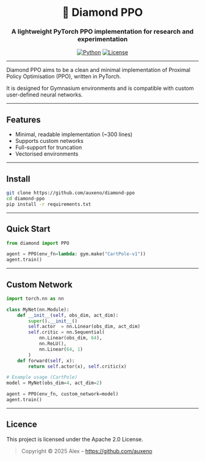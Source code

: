 <div align="center">

  <h1> 💎 Diamond PPO </h1>
  
  <h3>A lightweight PyTorch PPO implementation for research and experimentation</h3>
  
  [![Python](https://img.shields.io/badge/Python-3.12-blue.svg)](https://www.python.org/)
  [![License](https://img.shields.io/badge/License-Apache%202.0-orange.svg)](https://opensource.org/licenses/Apache-2.0)

</div>

---

Diamond PPO aims to be a clean and minimal implementation of Proximal Policy Optimisation (PPO), written in PyTorch.  

It is designed for Gymnasium environments and is compatible with custom user-defined neural networks.

---

## Features

- Minimal, readable implementation (~300 lines)
- Supports custom networks
- Full-support for truncation
- Vectorised environments

---

## Install

```bash
git clone https://github.com/auxeno/diamond-ppo
cd diamond-ppo
pip install -r requirements.txt
```

---

## Quick Start

```python
from diamond import PPO

agent = PPO(env_fn=lambda: gym.make("CartPole-v1"))
agent.train()
```

---

## Custom Network

```python
import torch.nn as nn

class MyNet(nn.Module):
    def __init__(self, obs_dim, act_dim):
        super().__init__()
        self.actor  = nn.Linear(obs_dim, act_dim)
        self.critic = nn.Sequential(
            nn.Linear(obs_dim, 64),
            nn.ReLU(),
            nn.Linear(64, 1)
        )
    def forward(self, x):
        return self.actor(x), self.critic(x)

# Example usage (CartPole)
model = MyNet(obs_dim=4, act_dim=2)

agent = PPO(env_fn, custom_network=model)
agent.train()
```

---

## Licence

This project is licensed under the Apache 2.0 License.

> Copyright © 2025
> Alex – https://github.com/auxeno
